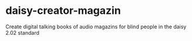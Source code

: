 daisy-creator-magazin
=====================

Create digital talking books of audio magazins for blind people in the daisy 2.02 standard